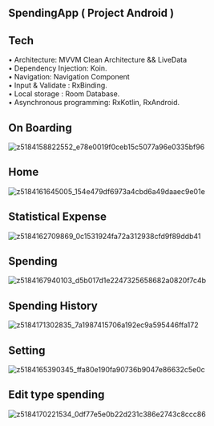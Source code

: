 ## SpendingApp ( Project Android )
## Tech
• Architecture: MVVM Clean Architecture && LiveData <br>
• Dependency Injection: Koin. <br>
• Navigation: Navigation Component <br>
• Input & Validate : RxBinding. <br>
• Local storage : Room Database. <br>
• Asynchronous programming: RxKotlin, RxAndroid. 

## On Boarding
![z5184158822552_e78e0019f0ceb15c5077a96e0335bf96](https://github.com/dinhthi1440/traffic-sign-recognition-Group5/assets/108991843/97ac01f5-bd90-416a-8f98-b4ec29e96d9a)
## Home
![z5184161645005_154e479df6973a4cbd6a49daaec9e01e](https://github.com/dinhthi1440/traffic-sign-recognition-Group5/assets/108991843/2cdafd10-aab5-4bb1-9b48-fae56f47e96b)
## Statistical Expense 
![z5184162709869_0c1531924fa72a312938cfd9f89ddb41](https://github.com/dinhthi1440/traffic-sign-recognition-Group5/assets/108991843/47418ade-8133-4be9-9d1b-33c274f1173d)
## Spending
![z5184167940103_d5b017d1e2247325658682a0820f7c4b](https://github.com/dinhthi1440/traffic-sign-recognition-Group5/assets/108991843/5387ab8a-6dcf-4ac7-9d9c-bf6200a66ebb)
## Spending History 
![z5184171302835_7a1987415706a192ec9a595446ffa172](https://github.com/dinhthi1440/traffic-sign-recognition-Group5/assets/108991843/18d1b227-d47e-4488-b17d-5f461ea01bcd)
## Setting
![z5184165390345_ffa80e190fa90736b9047e86632c5e0c](https://github.com/dinhthi1440/traffic-sign-recognition-Group5/assets/108991843/e77988f1-046d-4a16-a245-d7ff2f4410ca)
## Edit type spending
![z5184170221534_0df77e5e0b22d231c386e2743c8ccc86](https://github.com/dinhthi1440/traffic-sign-recognition-Group5/assets/108991843/54e097a2-bf5e-4fc3-b224-c48288c16e01)
